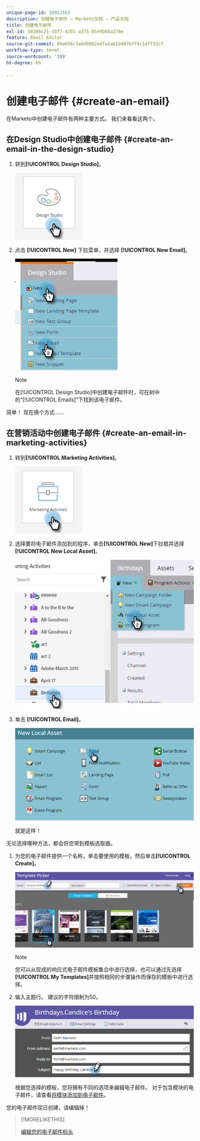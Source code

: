```yaml
---
unique-page-id: 10912163
description: 创建电子邮件 — Marketo文档 — 产品文档
title: 创建电子邮件
exl-id: 58388c21-d3f7-4101-a375-05e9b68a278e
feature: Email Editor
source-git-commit: 09a656c3a0d0002edfa1a61b987bff4c1dff33cf
workflow-type: tm+mt
source-wordcount: '189'
ht-degree: 6%

---
```


# 创建电子邮件 {#create-an-email}

在Marketo中创建电子邮件有两种主要方式。 我们来看看这两个。

## 在Design Studio中创建电子邮件 {#create-an-email-in-the-design-studio}

1. 转到&#x200B;**[!UICONTROL Design Studio]**。

   ![](assets/create-an-email-1.png)

1. 点击 **[!UICONTROL New]** 下拉菜单，并选择 **[!UICONTROL New Email]**。

   ![](assets/create-an-email-2.png)

   >[!NOTE]
   >
   >在[!UICONTROL Design Studio]中创建电子邮件时，可在树中的“[!UICONTROL Emails]”下找到该电子邮件。

简单！ 现在换个方式……

## 在营销活动中创建电子邮件 {#create-an-email-in-marketing-activities}

1. 转到&#x200B;**[!UICONTROL Marketing Activities]**。

   ![](assets/create-an-email-3.png)

1. 选择要将电子邮件添加到的程序，单击&#x200B;**[!UICONTROL New]**&#x200B;下拉框并选择&#x200B;**[!UICONTROL New Local Asset]**。

   ![](assets/create-an-email-4.png)

1. 单击 **[!UICONTROL Email]**。

   ![](assets/create-an-email-5.png)

   就是这样！

无论选择哪种方法，都会将您带到模板选取器。

1. 为您的电子邮件提供一个名称，单击要使用的模板，然后单击&#x200B;**[!UICONTROL Create]**。

   ![](assets/create-an-email-6.png)

   >[!NOTE]
   >
   >您可以从现成的响应式电子邮件模板集合中进行选择，也可以通过先选择&#x200B;**[!UICONTROL My Templates]**&#x200B;并按照相同的步骤操作而保存的模板中进行选择。

1. 输入主题行。 建议的字符限制为50。

   ![](assets/create-an-email-7.png)

   根据您选择的模板，您将拥有不同的选项来编辑电子邮件。 对于包含模块的电子邮件，请查看[将模块添加到电子邮件](/help/marketo/product-docs/email-marketing/general/email-editor-2/add-modules-to-your-email.md)。

您的电子邮件现已创建，请编辑掉！

>[!MORELIKETHIS]
>
>[编辑您的电子邮件标头](/help/marketo/product-docs/email-marketing/general/creating-an-email/edit-your-email-header.md)
